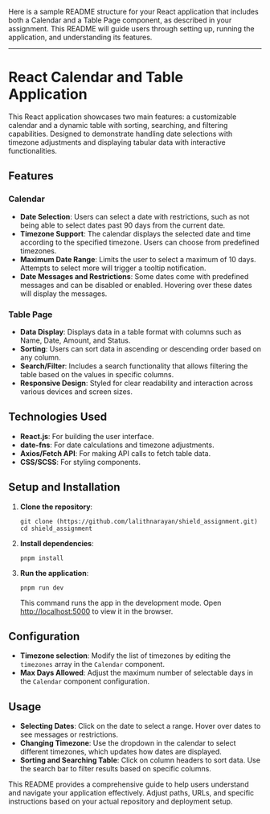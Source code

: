 Here is a sample README structure for your React application that includes both a Calendar and a Table Page component, as described in your assignment. This README will guide users through setting up, running the application, and understanding its features.

---

# React Calendar and Table Application

This React application showcases two main features: a customizable calendar and a dynamic table with sorting, searching, and filtering capabilities. Designed to demonstrate handling date selections with timezone adjustments and displaying tabular data with interactive functionalities.

## Features

### Calendar
- **Date Selection**: Users can select a date with restrictions, such as not being able to select dates past 90 days from the current date.
- **Timezone Support**: The calendar displays the selected date and time according to the specified timezone. Users can choose from predefined timezones.
- **Maximum Date Range**: Limits the user to select a maximum of 10 days. Attempts to select more will trigger a tooltip notification.
- **Date Messages and Restrictions**: Some dates come with predefined messages and can be disabled or enabled. Hovering over these dates will display the messages.

### Table Page
- **Data Display**: Displays data in a table format with columns such as Name, Date, Amount, and Status.
- **Sorting**: Users can sort data in ascending or descending order based on any column.
- **Search/Filter**: Includes a search functionality that allows filtering the table based on the values in specific columns.
- **Responsive Design**: Styled for clear readability and interaction across various devices and screen sizes.

## Technologies Used
- **React.js**: For building the user interface.
- **date-fns**: For date calculations and timezone adjustments.
- **Axios/Fetch API**: For making API calls to fetch table data.
- **CSS/SCSS**: For styling components.

## Setup and Installation
1. **Clone the repository**:
   ```
   git clone (https://github.com/lalithnarayan/shield_assignment.git)
   cd shield_assignment
   ```

2. **Install dependencies**:
   ```
   pnpm install
   ```

3. **Run the application**:
   ```
   pnpm run dev
   ```
   This command runs the app in the development mode. Open [http://localhost:5000](http://localhost:5000) to view it in the browser.

## Configuration
- **Timezone selection**: Modify the list of timezones by editing the `timezones` array in the `Calendar` component.
- **Max Days Allowed**: Adjust the maximum number of selectable days in the `Calendar` component configuration.

## Usage
- **Selecting Dates**: Click on the date to select a range. Hover over dates to see messages or restrictions.
- **Changing Timezone**: Use the dropdown in the calendar to select different timezones, which updates how dates are displayed.
- **Sorting and Searching Table**: Click on column headers to sort data. Use the search bar to filter results based on specific columns.


This README provides a comprehensive guide to help users understand and navigate your application effectively. Adjust paths, URLs, and specific instructions based on your actual repository and deployment setup.
